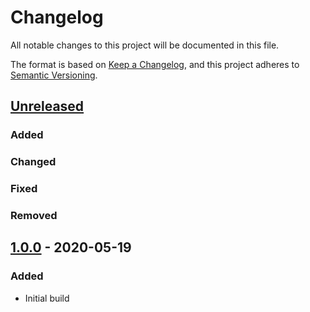 # Changelog
All notable changes to this project will be documented in this file.

The format is based on [Keep a Changelog](https://keepachangelog.com/en/1.0.0/),
and this project adheres to [Semantic Versioning](https://semver.org/spec/v2.0.0.html).

## [Unreleased]
### Added

### Changed

### Fixed

### Removed

## [1.0.0] - 2020-05-19
### Added
- Initial build

[Unreleased]: https://github.com/ninety-six/milo-css-utilities/compare/v1.0.0...HEAD
[1.0.0]: https://github.com/ninety-six/milo-css-utilities/releases/tag/v1.0.0
